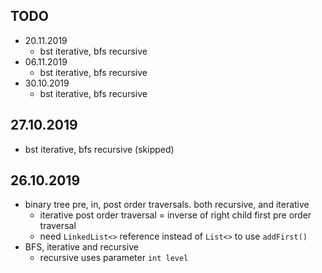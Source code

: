 ## TODO
  * 20.11.2019 
    - bst iterative, bfs recursive
  * 06.11.2019 
    - bst iterative, bfs recursive
  * 30.10.2019 
    - bst iterative, bfs recursive
    
## 27.10.2019
  * bst iterative, bfs recursive (skipped)
  
## 26.10.2019
  * binary tree pre, in, post order traversals. both recursive, and iterative
    * iterative post order traversal = inverse of right child first pre order traversal
    * need `LinkedList<>` reference instead of `List<>` to use `addFirst()`
  * BFS, iterative and recursive
    * recursive uses parameter `int level`
